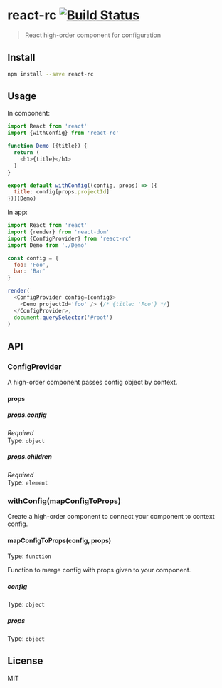 # react-rc [![Build Status][travis-image]][travis-url]

> React high-order component for configuration

## Install

```sh
npm install --save react-rc
```

## Usage

In component:

```js
import React from 'react'
import {withConfig} from 'react-rc'

function Demo ({title}) {
  return (
    <h1>{title}</h1>
  )
}

export default withConfig((config, props) => ({
  title: config[props.projectId]
}))(Demo)
```

In app:

```js
import React from 'react'
import {render} from 'react-dom'
import {ConfigProvider} from 'react-rc'
import Demo from './Demo'

const config = {
  foo: 'Foo',
  bar: 'Bar'
}

render(
  <ConfigProvider config={config}>
    <Demo projectId='foo' /> {/* {title: 'Foo'} */}
  </ConfigProvider>,
  document.querySelector('#root')
)
```

## API

### ConfigProvider

A high-order component passes config object by context.

#### props

##### props.config

*Required*  
Type: `object`

##### props.children

*Required*  
Type: `element`

### withConfig(mapConfigToProps)

Create a high-order component to connect your component to context config.

#### mapConfigToProps(config, props)

Type: `function`

Function to merge config with props given to your component.

##### config

Type: `object`

##### props

Type: `object`

## License

MIT

[travis-url]: https://travis-ci.org/andrepolischuk/react-rc
[travis-image]: https://travis-ci.org/andrepolischuk/react-rc.svg?branch=master
